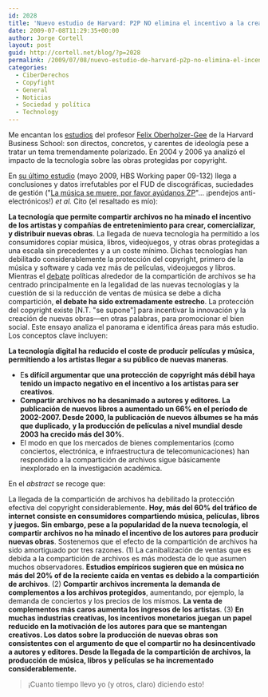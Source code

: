 ```yaml
---
id: 2028
title: 'Nuevo estudio de Harvard: P2P NO elimina el incentivo a la creación, AL CONTRARIO'
date: 2009-07-08T11:29:35+00:00
author: Jorge Cortell
layout: post
guid: http://cortell.net/blog/?p=2028
permalink: /2009/07/08/nuevo-estudio-de-harvard-p2p-no-elimina-el-incentivo-a-la-creacion-al-contrario/
categories:
  - CiberDerechos
  - Copyfight
  - General
  - Noticias
  - Sociedad y polí­tica
  - Technology
---
```

Me encantan los <a title="http://hbswk.hbs.edu/faculty/foberholzer.html" href="http://hbswk.hbs.edu/faculty/foberholzer.html" target="_blank">estudios</a> del profesor <a title="http://drfd.hbs.edu/fit/public/facultyInfo.do?facInfo=ovr&facEmId=foberholzer@hbs.edu" href="http://drfd.hbs.edu/fit/public/facultyInfo.do?facInfo=ovr&facEmId=foberholzer@hbs.edu" target="_blank">Felix Oberholzer-Gee</a> de la Harvard Business School: son directos, concretos, y carentes de ideología pese a tratar un tema tremendamente polarizado. En 2004 y 2006 ya analizó el impacto de la tecnología sobre las obras protegidas por copyright.

En <a title="http://www.hbs.edu/research/pdf/09-132.pdf" href="http://www.hbs.edu/research/pdf/09-132.pdf" target="_blank">su último estudio</a> (mayo 2009, HBS Working paper 09-132) llega a conclusiones y datos irrefutables por el FUD de discográficas, suciedades de gestión ("<a title="http://www.rebelion.org/noticia.php?id=4577" href="http://www.rebelion.org/noticia.php?id=4577" target="_blank">La música se muere, por favor ayúdanos ZP</a>"... ¡pendejos anti-electrónicos!) _et al._ Cito (el resaltado es mío):

**La tecnología que permite compartir archivos no ha minado el incentivo de los artistas y compañías de entretenimiento para crear, comercializar, y distribuir nuevas obras**. La llegada de nueva tecnología ha permitido a los consumidores copiar música, libros, videojuegos, y otras obras protegidas a una escala sin precedentes y a un coste mínimo. Dichas tecnologías han debilitado considerablemente la protección del copyright, primero de la música y software y cada vez más de películas, videojuegos y libros. Mientras el <a title="http://hbswk.hbs.edu/item/5909.html" href="http://hbswk.hbs.edu/item/5909.html" target="_blank">debate</a> políticas alrededor de la compartición de archivos se ha centrado principalmente en la legalidad de las nuevas tecnologías y la cuestión de si la reducción de ventas de música se debe a dicha compartición, **el debate ha sido extremadamente estrecho**. La protección del copyright existe [N.T. "se supone"] para incentivar la innovación y la creación de nuevas obras—en otras palabras, para promocionar el bien social. Este ensayo analiza el panorama e identifica áreas para más estudio. Los conceptos clave incluyen:

**La tecnología digital ha reducido el coste de producir películas y música, permitiendo a los artistas llegar a su público de nuevas maneras**.

  * E**s difícil argumentar que una protección de copyright más débil haya tenido un impacto negativo en el incentivo a los artistas para ser creativos**.
  * **Compartir archivos no ha desanimado a autores y editores. La publicación de nuevos libros a aumentado un 66% en el período de 2002-2007. Desde 2000, la publicación de nuevos álbumes se ha más que duplicado, y la producción de películas a nivel mundial desde 2003 ha crecido más del 30%**.
  * El modo en que los mercados de bienes complementarios (como conciertos, electrónica, e infraestructura de telecomunicaciones) han respondido a la compartición de archivos sigue básicamente inexplorado en la investigación académica.

En el _abstract_ se recoge que:

La llegada de la compartición de archivos ha debilitado la protección efectiva del copyright considerablemente. **Hoy, más del 60% del tráfico de internet consiste en consumidores compartiendo música, películas, libros y juegos. Sin embargo, pese a la popularidad de la nueva tecnología, el compartir archivos no ha minado el incentivo de los autores para producir nuevas obras**. Sostenemos que el efecto de la compartición de archivos ha sido amortiguado por tres razones. (1) La canibalización de ventas que es debida a la compartición de archivos es más modesta de lo que asumen muchos observadores. **Estudios empíricos sugieren que en música no más del 20% of de la reciente caída en ventas es debido a la compartición de archivos**. (2) **Compartir archivos incrementa la demanda de complementos a los archivos protegidos**, aumentando, por ejemplo, la demanda de conciertos y los precios de los mismos. **La venta de complementos más caros aumenta los ingresos de los artistas**. (3) **En muchas industrias creativas, los incentivos monetarios juegan un papel reducido en la motivación de los autores para que se mantengan creativos. Los datos sobre la producción de nuevas obras son consistentes con el argumento de que el compartir no ha desincentivado a autores y editores. Desde la llegada de la compartición de archivos, la producción de música, libros y películas se ha incrementado considerablemente.**

> ¡Cuanto tiempo llevo yo (y otros, claro) diciendo esto!